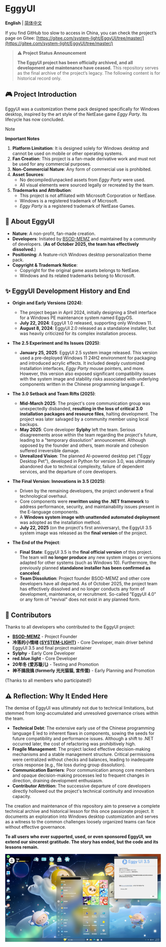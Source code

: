 ﻿# EggyUI

**English** | [简体中文](README.md)

If you find GitHub too slow to access in China, you can check the project’s page on Gitee: [https://gitee.com/system-light/EggyUI/tree/master/](https://gitee.com/system-light/EggyUI/tree/master/)

> **⚠️ Project Status Announcement**
>
> **The EggyUI project has been officially archived, and all development and maintenance have ceased.** This repository serves as the final archive of the project’s legacy. The following content is for historical record only.

## 🎮 Project Introduction
EggyUI was a customization theme pack designed specifically for Windows desktop, inspired by the art style of the NetEase game *Eggy Party*. Its lifecycle has now concluded.

> [!NOTE]
> **Important Notes**
> 1.  **Platform Limitation**: It is designed solely for Windows desktop and cannot be used on mobile or other operating systems.
> 2.  **Fan Creation**: This project is a fan-made derivative work and must not be used for any commercial purposes.
> 3.  **Non-Commercial Nature**: Any form of commercial use is prohibited.
> 4.  **Asset Sources**:
>     *   No decompiled/unpacked assets from *Eggy Party* were used.
>     *   All visual elements were sourced legally or recreated by the team.
> 5.  **Trademarks and Attribution**:
>     *   This project is not affiliated with Microsoft Corporation or NetEase.
>     *   Windows is a registered trademark of Microsoft.
>     *   *Eggy Party* is a registered trademark of NetEase Games.

## 🌟 About EggyUI
*   **Nature**: A non-profit, fan-made creation.
*   **Developers**: Initiated by [BSOD-MEMZ](https://github.com/BSOD-MEMZ) and maintained by a community of developers. (**As of October 2025, the team has effectively dissolved.**)
*   **Positioning**: A feature-rich Windows desktop personalization theme pack.
*   **Copyright & Trademark Notice**:
    *   Copyright for the original game assets belongs to NetEase.
    *   Windows and its related trademarks belong to Microsoft.

## ✨ EggyUI Development History and End

*   **Origin and Early Versions (2024)**:
    *   The project began in April 2024, initially designing a Shell interface for a Windows PE maintenance system named EggyOS.
    *   **July 22, 2024**: EggyUI 1.0 released, supporting only Windows 11.
    *   **August 8, 2024**: EggyUI 2.0 released as a standalone installer, but was heavily criticized for its complex installation process.

*   **The 2.5 Experiment and Its Issues (2025)**:
    *   **January 25, 2025**: EggyUI 2.5 system image released. This version used a pre-deployed Windows 11 24H2 environment for packaging and introduced acrylic effects. It included deeply customized installation interfaces, *Eggy Party* mouse pointers, and more. However, this version also exposed significant compatibility issues with the system image and stability risks associated with underlying components written in the Chinese programming language E.

*   **The 3.0 Setback and Team Rifts (2025)**:
    *   **Mid-March 2025**: The project's core communication group was unexpectedly disbanded, **resulting in the loss of critical 3.0 installation packages and resource files**, halting development. The project was later salvaged by a community member using local backups.
    *   **May 2025**: Core developer **Sylphy** left the team. Serious disagreements arose within the team regarding the project's future, leading to a "temporary dissolution" announcement. Although opposed by the founder and others, team morale and cohesion suffered irreversible damage.
    *   **Unrealized Vision**: The planned AI-powered desktop pet ("Eggy Desktop Pet"), developed in Python for version 3.0, was ultimately abandoned due to technical complexity, failure of dependent services, and the departure of core developers.

*   **The Final Version: Innovations in 3.5 (2025)**:
    *   Driven by the remaining developers, the project underwent a final technological overhaul.
    *   Core components were **rewritten using the .NET framework** to address performance, security, and maintainability issues present in the E-language components.
    *   A **Windows system image with unattended automated deployment** was adopted as the installation method.
    *   **July 22, 2025** (on the project's first anniversary), the EggyUI 3.5 system image was released as the **final version** of the project.

*   **The End of the Project**:
    *   **Final State**: EggyUI 3.5 is the **final official version** of this project. The team will **no longer produce** any new system images or versions adapted for other systems (such as Windows 10). Furthermore, the previously planned **standalone installer has been confirmed as canceled**.
    *   **Team Dissolution**: Project founder BSOD-MEMZ and other core developers have all departed. As of October 2025, the project team has effectively dissolved and no longer conducts any form of development, maintenance, or recruitment. So-called "EggyUI 4.0" or any form of "revival" does not exist in any planned form.

## 🤝 Contributors

Thanks to all developers who contributed to the EggyUI project:
*   **[BSOD-MEMZ](https://github.com/BSOD-MEMZ)** - Project Founder
*   **冷落的小情绪 ([SYSTEM-LIGHT](https://github.com/SYSTEM-LIGHT))** - Core Developer, main driver behind EggyUI 3.5 and final project maintainer
*   **Sylphy** - Early Core Developer
*   **red.blue.light** - Core Developer
*   **20年冬 (爱苏璇儿)** - Testing and Promotion
*   **神不搞我搞 (formerly 光光猫猫, 宣传蛋)** - Early Planning and Promotion

(Thanks to all members who participated!)

## ⚠️ Reflection: Why It Ended Here

The demise of EggyUI was ultimately not due to technical limitations, but stemmed from long-accumulated and unresolved governance crises within the team.

*   **Technical Debt**: The extensive early use of the Chinese programming language E led to inherent flaws in components, sowing the seeds for future compatibility and performance issues. Although a shift to .NET occurred later, the cost of refactoring was prohibitively high.
*   **Fragile Management**: The project lacked effective decision-making mechanisms and a stable management structure. Critical permissions were centralized without checks and balances, leading to inadequate crisis response (e.g., file loss during group dissolution).
*   **Communication Barriers**: Poor communication among core members and opaque decision-making processes led to frequent changes in direction, draining development enthusiasm.
*   **Contributor Attrition**: The successive departure of core developers directly hollowed out the project's technical continuity and innovation capacity.

The creation and maintenance of this repository aim to preserve a complete technical archive and historical lesson for this once passionate project. It documents an exploration into Windows desktop customization and serves as a witness to the common challenges loosely organized teams can face without effective governance.

**To all users who ever supported, used, or even sponsored EggyUI, we extend our sincerest gratitude. The story has ended, but the code and its lessons remain.**

![Eggy UI 3.5 Promotional Image](Promo.png "Eggy UI 3.5")